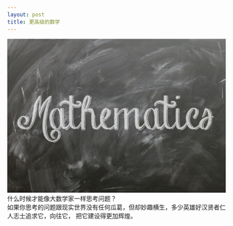 ```yaml
---
layout: post
title: 更高级的数学
---
```

![数学](/img/mathematics.jpg)
什么时候才能像大数学家一样思考问题？  
如果你思考的问题跟现实世界没有任何瓜葛，但却妙趣横生，多少英雄好汉贤者仁人志士追求它，向往它，
把它建设得更加辉煌。
